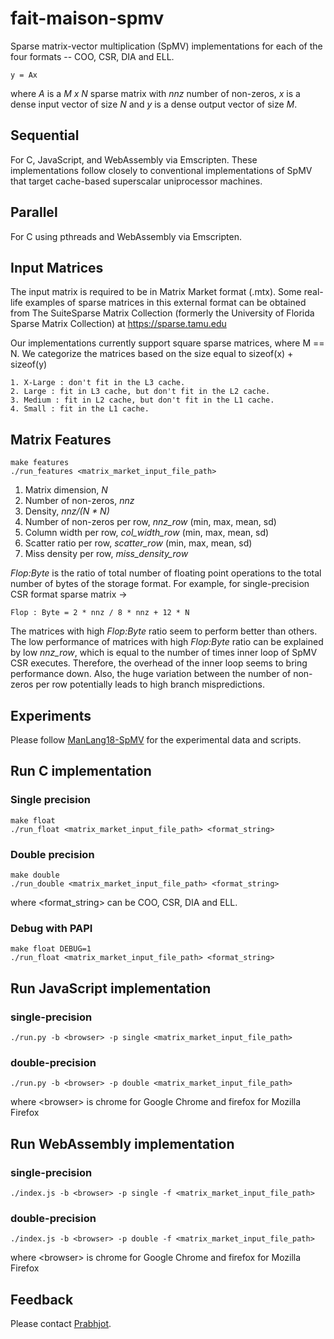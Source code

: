 # fait-maison-spmv
Sparse matrix-vector multiplication (SpMV) implementations for each of the four formats -- COO, CSR, DIA and ELL.

    y = Ax
where _A_ is a _M x N_ sparse matrix with _nnz_ number of non-zeros, _x_ is a dense input vector of size _N_ and _y_ is a dense output vector of size _M_.

## Sequential 
For C, JavaScript, and WebAssembly via Emscripten. These implementations follow closely to conventional implementations of SpMV that target cache-based superscalar uniprocessor machines.

## Parallel
For C using pthreads and WebAssembly via Emscripten.

## Input Matrices
The input matrix is required to be in Matrix Market format (.mtx). Some real-life examples of sparse matrices in this external format can be obtained from The SuiteSparse Matrix Collection (formerly the University of Florida Sparse Matrix Collection) at https://sparse.tamu.edu

Our implementations currently support square sparse matrices, where M == N. We categorize the matrices based on the size equal to sizeof(x) + sizeof(y)

    1. X-Large : don't fit in the L3 cache.
    2. Large : fit in L3 cache, but don't fit in the L2 cache.
    3. Medium : fit in L2 cache, but don't fit in the L1 cache.
    4. Small : fit in the L1 cache.

## Matrix Features

    make features
    ./run_features <matrix_market_input_file_path>

1. Matrix dimension, _N_
2. Number of non-zeros, _nnz_ 
3. Density, _nnz/(N * N)_
4. Number of non-zeros per row, *nnz_row* (min, max, mean, sd)
5. Column width per row, *col_width_row* (min, max, mean, sd)
6. Scatter ratio per row, *scatter_row* (min, max, mean, sd)
7. Miss density per row, *miss_density_row*

_Flop:Byte_ is the ratio of total number of floating point operations to the total number of bytes of the storage format.
For example, for single-precision CSR format sparse matrix ->
    
    Flop : Byte = 2 * nnz / 8 * nnz + 12 * N
    
The matrices with high _Flop:Byte_ ratio seem to perform better than others. The low performance of matrices with high _Flop:Byte_ ratio can be explained by low _nnz_row_, which is equal to the number of times inner loop of SpMV CSR executes. Therefore, the overhead of the inner loop seems to bring performance down. Also, the huge variation between the number of non-zeros per row potentially leads to high branch mispredictions.  

## Experiments

Please follow [ManLang18-SpMV](https://github.com/Sable/manlang18-spmv) for the experimental data and scripts.

## Run C implementation

  ### Single precision

    make float
    ./run_float <matrix_market_input_file_path> <format_string>
  
  ### Double precision

    make double
    ./run_double <matrix_market_input_file_path> <format_string>
    
where <format_string> can be COO, CSR, DIA and ELL.
  
  ### Debug with PAPI
    make float DEBUG=1
    ./run_float <matrix_market_input_file_path> <format_string>

## Run JavaScript implementation
  
  ### single-precision
  
    ./run.py -b <browser> -p single <matrix_market_input_file_path>
  
  ### double-precision
  
    ./run.py -b <browser> -p double <matrix_market_input_file_path>
    
where \<browser\> is chrome for Google Chrome and firefox for Mozilla Firefox


## Run WebAssembly implementation

  ### single-precision

    ./index.js -b <browser> -p single -f <matrix_market_input_file_path>

  ### double-precision

    ./index.js -b <browser> -p double -f <matrix_market_input_file_path>

where \<browser\> is chrome for Google Chrome and firefox for Mozilla Firefox


## Feedback

Please contact [Prabhjot](mailto:prabhjot.sandhu@mail.mcgill.ca).
